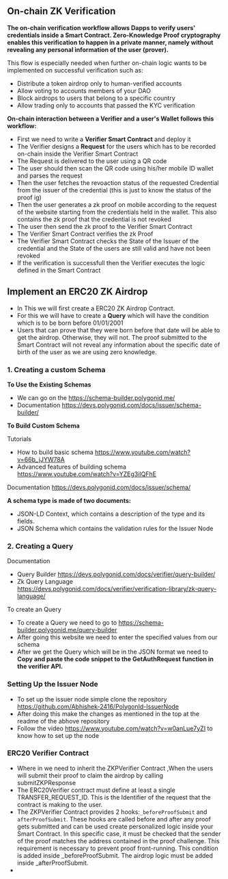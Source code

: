 ## On-chain ZK Verification

**The on-chain verification workflow allows Dapps to verify users' credentials inside a Smart Contract. Zero-Knowledge Proof cryptography enables this verification to happen in a private manner, namely without revealing any personal information of the user (prover).**

This flow is especially needed when further on-chain logic wants to be implemented on successful verification such as:

- Distribute a token airdrop only to human-verified accounts
- Allow voting to accounts members of your DAO
- Block airdrops to users that belong to a specific country
- Allow trading only to accounts that passed the KYC verification

**On-chain interaction between a Verifier and a user's Wallet follows this workflow:**

- First we need to write a **Verifier Smart Contract** and deploy it 
- The Verifier designs a **Request** for the users which has to be recorded on-chain inside the Verifier Smart Contract
- The Request is delivered to the user using a QR code 
- The user should then scan the QR code using his/her mobile ID wallet and parses the request
- Then the user fetches the revoaction status of the requested Credential from the issuer of the credential (this is just to know the status of the proof ig)
- Then the user generates a zk proof on mobile according to the request of the website starting from the credentials held in the wallet. This also contains the zk proof that the credential is not revoked
- The user then send the zk proof to the Verifier Smart Contract
- The Verifier Smart Contract verifies the zk Proof
- The Verifier Smart Contract checks the State of the Issuer of the credential and the State of the users are still valid and have not been revoked
- If the verification is successfull then the Verifier executes the logic defined in the Smart Contract

## Implement an ERC20 ZK Airdrop

- In This we will first create a ERC20 ZK Airdrop Contract.
- For this we will have to create a **Query** which will have the condition which is to be born before 01/01/2001
- Users that can prove that they were born before that date will be able to get the airdrop. Otherwise, they will not. The proof submitted to the Smart Contract will not reveal any information about the specific date of birth of the user as we are using zero knowledge.   

### 1. Creating a custom Schema

**To Use the Existing Schemas**
- We can go on the https://schema-builder.polygonid.me/ 
- Documentation https://devs.polygonid.com/docs/issuer/schema-builder/

**To Build Custom Schema**

Tutorials
- How to build basic schema https://www.youtube.com/watch?v=66b_jJYW78A
- Advanced features of building schema https://www.youtube.com/watch?v=YZEg3iIQFhE

Documentation https://devs.polygonid.com/docs/issuer/schema/

**A schema type is made of two documents:**

- JSON-LD Context, which contains a description of the type and its fields. 
- JSON Schema which contains the validation rules for the Issuer Node

### 2. Creating a Query 

Documentation
- Query Builder https://devs.polygonid.com/docs/verifier/query-builder/
- Zk Query Language https://devs.polygonid.com/docs/verifier/verification-library/zk-query-language/  
  
To create an Query

- To create a Query we need to go to https://schema-builder.polygonid.me/query-builder 
- After going this website we need to enter the specified values from our schema 
- After we get the Query which will be in the JSON format we need to **Copy and paste the code snippet to the GetAuthRequest function in the verifier API.**

### Setting Up the Issuer Node

- To set up the issuer node simple clone the repository https://github.com/Abhishek-2416/PolygonId-IssuerNode
- After doing this make the changes as mentioned in the top at the readme of the abhove repository
- Follow the video https://www.youtube.com/watch?v=w0anLue7yZI to know how to set up the node 

### ERC20 Verifier Contract

- Where in we need to inherit the ZKPVerifier Contract ,When the users will submit their proof to claim the airdrop by calling submitZKPResponse
- The ERC20Verifier contract must define at least a single TRANSFER_REQUEST_ID. This is the Identifier of the request that the contract is making to the user.
- The ZKPVerifier Contract provides 2 hooks:`_beforeProofSubmit` and `afterProofSubmit`. These hooks are called before and after any proof gets submitted and can be used create personalized logic inside your Smart Contract.
In this specific case, it must be checked that the sender of the proof matches the address contained in the proof challenge. This requirement is necessary to prevent proof front-running. This condition is added inside _beforeProofSubmit.
The airdrop logic must be added inside _afterProofSubmit. 
- 




